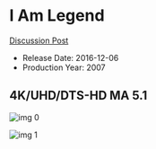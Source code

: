 # I Am Legend

[Discussion Post](https://www.avsforum.com/threads/bass-eq-for-filtered-movies.2995212/post-57033836)

* Release Date: 2016-12-06
* Production Year: 2007

## 4K/UHD/DTS-HD MA 5.1

![img 0](https://i.imgur.com/noADJ5P.jpg)

![img 1](https://i.imgur.com/KcNcfux.jpg)

